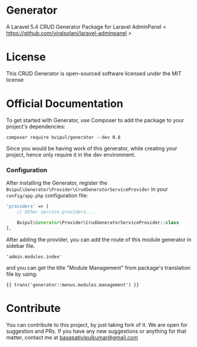 # Generator
A Laravel 5.4 CRUD Generator Package for Laravel AdminPanel &lt; https://github.com/viralsolani/laravel-adminpanel &gt;

# License
This CRUD Generator is open-sourced software licensed under the MIT license

# Official Documentation
To get started with Generator, use Composer to add the package to your project's dependencies:

`composer require bvipul/generator --dev 0.8`

Since you would be having work of this generator, while creating your project, hence only require it in the dev environment.

### Configuration

After installing the Generator, register the `Bvipul\Generator\Provider\CrudGeneratorServiceProvider` in your `config/app.php` configuration file:

```php
'providers' => [
    // Other service providers...

    Bvipul\Generator\Provider\CrudGeneratorServiceProvider::class
],
```

After adding the provider, you can add the route of this module generator in sidebar file.
```
'admin.modules.index'
```

and you can get the title "Module Management" from package's translation file by using:

```
{{ trans('generator::menus.modules.management') }}
```


# Contribute
You can contribute to this project, by just taking fork of it. We are open for suggestion and PRs. If you have any new suggestions or anything for that matter, contact me at basapativipulkumar@gmail.com



